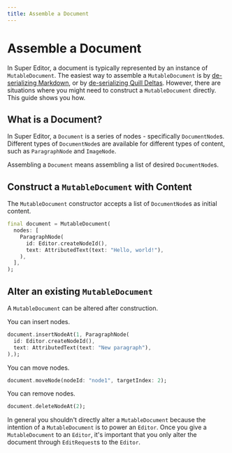 ```yaml
---
title: Assemble a Document
---
```

# Assemble a Document
In Super Editor, a document is typically represented by an instance of `MutableDocument`. The
easiest way to assemble a `MutableDocument` is by [de-serializing Markdown](/guides/markdown/import), or by
[de-serializing Quill Deltas](/guides/quill/import). However, there are situations where you might 
need to construct a `MutableDocument` directly. This guide shows you how.

## What is a Document?
In Super Editor, a `Document` is a series of nodes - specifically `DocumentNode`s. Different types of
`DocumentNode`s are available for different types of content, such as `ParagraphNode` and `ImageNode`.

Assembling a `Document` means assembling a list of desired `DocumentNode`s.

## Construct a `MutableDocument` with Content
The `MutableDocument` constructor accepts a list of `DocumentNode`s as initial content.

```dart
final document = MutableDocument(
  nodes: [
    ParagraphNode(
      id: Editor.createNodeId(),
      text: AttributedText(text: "Hello, world!"),
    ),
  ],
);
```

## Alter an existing `MutableDocument`
A `MutableDocument` can be altered after construction.

You can insert nodes.

```dart
document.insertNodeAt(1, ParagraphNode(
  id: Editor.createNodeId(),
  text: AttributedText(text: "New paragraph"),
),);
```

You can move nodes.

```dart
document.moveNode(nodeId: "node1", targetIndex: 2);
```

You can remove nodes.

```dart
document.deleteNodeAt(2);
```

In general you shouldn't directly alter a `MutableDocument` because the intention of a 
`MutableDocument` is to power an `Editor`. Once you give a `MutableDocument` to an `Editor`,
it's important that you only alter the document through `EditRequest`s to the `Editor`.
